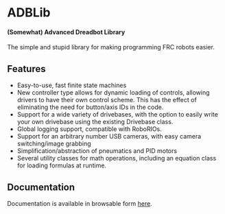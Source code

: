 # ADBLib
#### (Somewhat) Advanced Dreadbot Library

The simple and stupid library for making programming FRC robots easier.

## Features

* Easy-to-use, fast finite state machines
* New controller type allows for dynamic loading of controls, allowing drivers to have their own control scheme. This has the effect of eliminating the need for button/axis IDs in the code.
* Support for a wide variety of drivebases, with the option to easily write your own drivebase using the existing Drivebase class.
* Global logging support, compatible with RoboRIOs.
* Support for an arbitrary number USB cameras, with easy camera switching/image grabbing
* Simplification/abstraction of pneumatics and PID motors
* Several utility classes for math operations, including an equation class for loading formulas at runtime.

## Documentation
Documentation is available in browsable form [here](http://dreadbot.github.io/ADBLib/).

